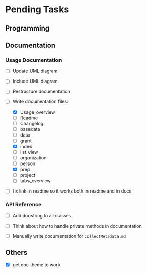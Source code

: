 # Pending Tasks

## Programming


## Documentation

### Usage Documentation

- [ ] Update UML diagram
- [ ] Include UML diagram
- [ ] Restructure documentation
- [ ] Write documentation files:
    - [x] Usage_overview
    - [ ] Readme
    - [ ] Changelog
    - [ ] basedata
    - [ ] data
    - [ ] grant
    - [x] index
    - [ ] list_view
    - [ ] organization
    - [ ] person
    - [x] prep
    - [ ] project
    - [ ] tabs_overview
- [ ] fix link in readme so it works both in readme and in docs


### API Reference

- [ ] Add docstring to all classes
- [ ] Think about how to handle private methods in documentation
- [ ] Manually write documentation for `collectMetadata.md`


## Others

- [x] get doc theme to work
